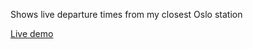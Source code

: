 Shows live departure times from my closest Oslo station

[Live demo](http://cdn.rawgit.com/funsim/ruter-live-timetable/master/index.html)
